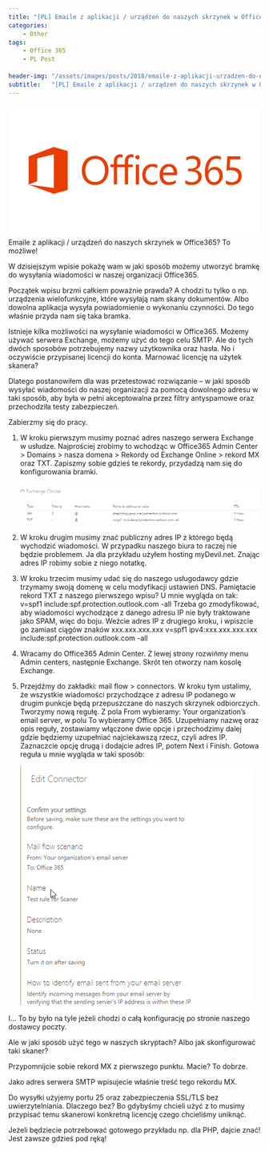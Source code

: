```yaml
---
title: "[PL] Emaile z aplikacji / urządzeń do naszych skrzynek w Office365? To możliwe!"
categories:
    - Other
tags:
    - Office 365
    - PL Post

header-img: "/assets/images/posts/2018/emaile-z-aplikacji-urzadzen-do-naszych-skrzynek-w-office365-to-mozliwe/top.jpg"
subtitle:   "[PL] Emaile z aplikacji / urządzeń do naszych skrzynek w Office365? To możliwe!"
---
```

![[PL] Emaile z aplikacji / urządzeń do naszych skrzynek w Office365? To możliwe!](/assets/images/posts/2018/emaile-z-aplikacji-urzadzen-do-naszych-skrzynek-w-office365-to-mozliwe/top.jpg)Emaile z aplikacji / urządzeń do naszych skrzynek w Office365? To możliwe!

W dzisiejszym wpisie pokażę wam w jaki sposób możemy utworzyć bramkę do wysyłania wiadomości w naszej organizacji Office365.

Początek wpisu brzmi całkiem poważnie prawda? A chodzi tu tylko o np. urządzenia wielofunkcyjne, które wysyłają nam skany dokumentów. Albo dowolna aplikacja wysyła powiadomienie o wykonaniu czynności. Do tego właśnie przyda nam się taka bramka.

Istnieje kilka możliwości na wysyłanie wiadomości w Office365. Możemy używać serwera Exchange, możemy użyć do tego celu SMTP. Ale do tych dwóch sposobów potrzebujemy nazwy użytkownika oraz hasła. No i oczywiście przypisanej licencji do konta. Marnować licencję na użytek skanera?

Dlatego postanowiłem dla was przetestować rozwiązanie – w jaki sposób wysyłać wiadomości do naszej organizacji za pomocą dowolnego adresu w taki sposób, aby była w pełni akceptowalna przez filtry antyspamowe oraz przechodziła testy zabezpieczeń.

Zabierzmy się do pracy.

1) W kroku pierwszym musimy poznać adres naszego serwera Exchange w usłudze. Najprościej zrobimy to wchodząc w Office365 Admin Center > Domains > nasza domena > Rekordy od Exchange Online > rekord MX oraz TXT. Zapiszmy sobie gdzieś te rekordy, przydadzą nam się do konfigurowania bramki.

    ![[PL] Emaile z aplikacji / urządzeń do naszych skrzynek w Office365? To możliwe!](/assets/images/posts/2018/emaile-z-aplikacji-urzadzen-do-naszych-skrzynek-w-office365-to-mozliwe/01.png)

2) W kroku drugim musimy znać publiczny adres IP z którego będą wychodzić wiadomości. W przypadku naszego biura to raczej nie będzie problemem. Ja dla przykładu użyłem hosting myDevil.net. Znając adres IP robimy sobie z niego notatkę.
3) W kroku trzecim musimy udać się do naszego usługodawcy gdzie trzymamy swoją domenę w celu modyfikacji ustawień DNS. Pamiętacie rekord TXT z naszego pierwszego wpisu? U mnie wygląda on tak:
v=spf1 include:spf.protection.outlook.com -all
Trzeba go zmodyfikować, aby wiadomości wychodzące z danego adresu IP nie były traktowane jako SPAM, więc do boju.
Weźcie adres IP z drugiego kroku, i wpiszcie go zamiast ciągów znaków xxx.xxx.xxx.xxx
v=spf1 ipv4:xxx.xxx.xxx.xxx include:spf.protection.outlook.com -all
4) Wracamy do Office365 Admin Center. Z lewej strony rozwińmy menu Admin centers, następnie Exchange. Skrót ten otworzy nam kosolę Exchange.
5) Przejdźmy do zakładki: mail flow > connectors. W kroku tym ustalimy, że wszystkie wiadomości przychodzące z adresu IP podanego w drugim punkcje będą przepuszczane do naszych skrzynek odbiorczych.
Tworzymy nową regułę. Z pola From wybieramy: Your organization’s email server, w polu To wybieramy Office 365.
Uzupełniamy nazwę oraz opis reguły, zostawiamy włączone dwie opcje i przechodzimy dalej gdzie będziemy uzupełniać najciekawszą rzecz, czyli adres IP.
Zaznaczcie opcję drugą i dodajcie adres IP, potem Next i Finish.
Gotowa reguła u mnie wygląda w taki sposób:

    ![[PL] Emaile z aplikacji / urządzeń do naszych skrzynek w Office365? To możliwe!](/assets/images/posts/2018/emaile-z-aplikacji-urzadzen-do-naszych-skrzynek-w-office365-to-mozliwe/02.png)

I… To by było na tyle jeżeli chodzi o całą konfigurację po stronie naszego dostawcy poczty.

Ale w jaki sposób użyć tego w naszych skryptach? Albo jak skonfigurować taki skaner?

Przypomnijcie sobie rekord MX z pierwszego punktu.
Macie? To dobrze.

Jako adres serwera SMTP wpisujecie właśnie treść tego rekordu MX.

Do wysyłki użyjemy portu 25 oraz zabezpieczenia SSL/TLS bez uwierzytelniania. Dlaczego bez? Bo gdybyśmy chcieli użyć z to musimy przypisać temu skanerowi konkretną licencję czego chcieliśmy uniknąć.

Jeżeli będziecie potrzebować gotowego przykładu np. dla PHP, dajcie znać! Jest zawsze gdzieś pod ręką!
